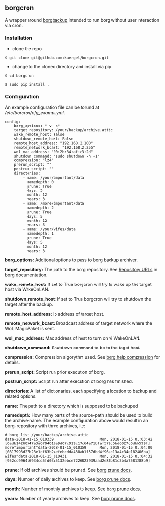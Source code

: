 
## borgcron

A wrapper around [borgbackup](https://github.com/borgbackup/borg) intended to run borg without user interaction via cron.

### Installation

* clone the repo

```$ git clone git@github.com:kaergel/borgcron.git```

* change to the cloned directory and install via pip

```$ cd borgcron```

```$ sudo pip install .```


### Configuration

An example configuration file can be forund at _/etc/borcron/cfg_exampl.yml_.

```
config:
    borg_options: "-v -s"
    target_repository: /your/backup/archive.attic
    wake_remote_host: False
    shutdown_remote_host: False
    remote_host_address: "192.168.2.100"
    remote_network_bcast: "192.168.2.255"
    wol_mac_address: "90:2b:34:af:c3:2d"
    shutdown_command: "sudo shutdown -h +1"
    compression: "lz4"
    prerun_script: ""
    postrun_script: ""
    directories:
        - name: /your/important/data
          namedepth: 0
          prune: True
          days: 5
          month: 12
          years: 3
        - name: /more/important/data
          namedepth: 2
          prune: True
          days: 5
          month: 12
          years: 3
        - name: /your/wifes/data
          namedepth: 1
          prune: True
          days: 5
          month: 12
          years: 3
```

**borg_options:** 
Additonal options to pass to borg backup archiver.

**target_repository:**
The path to the borg repository. See [Repository URLs](https://borgbackup.readthedocs.io/en/stable/usage/general.html#repository-urls) in borg documentation.

**wake_remote_host:**
If set to True borgcron will try to wake up the target host via WakeOnLAN.

**shutdown_remote_host:**
If set to True borgcron will try to shutdown the target after the backup.

**remote_host_address:**
Ip address of target host.

**remote_network_bcast:**
Broadcast address of target network where the WoL MagicPaket is sent.

**wol_mac_address:**
Mac address of host to turn on vi WakeOnLAN.

**shutdown_command:**
Shutdown command to be to the taget host.

**compression:**
Compression algorythm used. See [borg help compression](https://borgbackup.readthedocs.io/en/stable/usage/help.html#borg-help-compression) for details.

**prerun_script:**
Script run prior execution of borg.

**postrun_script:**
Script run after execution of borg has finished.

**directories:**
A list of dictionaries, each specifying a location to backup and related options.

**name:**
The path to a directory which is supposed to be backuped

**namedepth:**
How many parts of the source-path should be used to build the archive-name. The example configuration above would result in an borg-repository with three archives, i.e:

```
# borg list /your/backup/archive.attic
data-2018-01-15_010339                     Mon, 2018-01-15 01:03:42 [0adb14268547a3a678481ba9d07c919c17c64a71bfaf572c5bd6827c6dbb599f]
more°important°data-2018-01-15_010359      Mon, 2018-01-15 01:04:00 [0817993d27b28e1cf63b24efebcdda438ab1f57dbd4f96ac13a4c34e182406ba]
wifes°data-2018-01-15_010431               Mon, 2018-01-15 01:04:32 [952cc996416934cd5fd03c5132ebce7226823939aad2e86b81c3b4a7581288b9]
```

**prune:**
If old archives should be pruned. See [borg prune docs](https://borgbackup.readthedocs.io/en/stable/usage/prune.html).

**days:**
Number of daily archives to keep. See [borg prune docs](https://borgbackup.readthedocs.io/en/stable/usage/prune.html).

**month:**
Number of monthly archives to keep. See [borg prune docs](https://borgbackup.readthedocs.io/en/stable/usage/prune.html).

**years:**
Number of yearly archives to keep. See [borg prune docs](https://borgbackup.readthedocs.io/en/stable/usage/prune.html).
